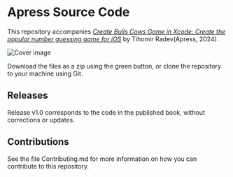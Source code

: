 # Apress Source Code

This repository accompanies [*Create Bulls Cows Game in Xcode: Create the popular number guessing game for iOS*](https://www.link.springer.com/book/10.1007/979-8-8688-0185-3) by Tihomir Radev(Apress, 2024).

[comment]: #cover
![Cover image](.jpg)

Download the files as a zip using the green button, or clone the repository to your machine using Git.

## Releases

Release v1.0 corresponds to the code in the published book, without corrections or updates.

## Contributions

See the file Contributing.md for more information on how you can contribute to this repository.